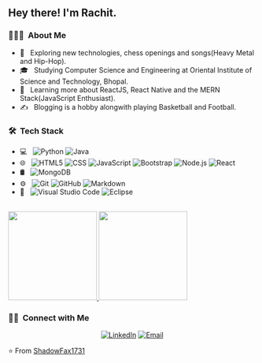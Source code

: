 <h2> Hey there! I'm Rachit.</h2>

<h3> 👨🏻‍💻 &nbsp;About Me </h3>

-   🤔 &nbsp; Exploring new technologies, chess openings and songs(Heavy Metal and Hip-Hop).
-   🎓 &nbsp; Studying Computer Science and Engineering at Oriental Institute of Science and Technology, Bhopal.
-   🌱 &nbsp; Learning more about ReactJS, React Native and the MERN Stack(JavaScript Enthusiast).
-   ✍️ &nbsp; Blogging is a hobby alongwith playing Basketball and Football.

<h3> 🛠 &nbsp;Tech Stack</h3>

-   💻 &nbsp;
    ![Python](https://img.shields.io/badge/-Python-333333?style=flat&logo=python)
    ![Java](https://img.shields.io/badge/-Java-333333?style=flat&logo=Java&logoColor=007396)
-   🌐 &nbsp;
    ![HTML5](https://img.shields.io/badge/-HTML5-333333?style=flat&logo=HTML5)
    ![CSS](https://img.shields.io/badge/-CSS-333333?style=flat&logo=CSS3&logoColor=1572B6)
    ![JavaScript](https://img.shields.io/badge/-JavaScript-333333?style=flat&logo=javascript)
    ![Bootstrap](https://img.shields.io/badge/-Bootstrap-333333?style=flat&logo=bootstrap&logoColor=563D7C)
    ![Node.js](https://img.shields.io/badge/-Node.js-333333?style=flat&logo=node.js)
    ![React](https://img.shields.io/badge/-React-333333?style=flat&logo=react)
-   🛢 &nbsp;
    ![MongoDB](https://img.shields.io/badge/-MongoDB-333333?style=flat&logo=mongodb)
-   ⚙️ &nbsp;
    ![Git](https://img.shields.io/badge/-Git-333333?style=flat&logo=git)
    ![GitHub](https://img.shields.io/badge/-GitHub-333333?style=flat&logo=github)
    ![Markdown](https://img.shields.io/badge/-Markdown-333333?style=flat&logo=markdown)
-   🔧 &nbsp;
    ![Visual Studio Code](https://img.shields.io/badge/-Visual%20Studio%20Code-333333?style=flat&logo=visual-studio-code&logoColor=007ACC)
    ![Eclipse](https://img.shields.io/badge/-Eclipse-333333?style=flat&logo=eclipse-ide&logoColor=2C2255)

<br/>

<a href="https://github.com/ShadowFax1731">
  <img height="180em" src="https://github-readme-stats.vercel.app/api?username=Mahesh015-code&theme=dracula&show_icons=true" />
  <img height="180em" src="https://github-readme-stats.vercel.app/api/top-langs/?username=Mahesh015-code&theme=dracula&layout=compact" />
</a>

<br/>

<h3> 🤝🏻 &nbsp;Connect with Me </h3>

<p align="center">
<!-- <a href="https://http://dementedepistles.blogspot.com/"><img alt="Blogs" src="https://img.shields.io/badge/Blogs-Querencia-blue?style=flat-square&logo=google-chrome"></a> -->
<a href="https://www.linkedin.com/in/mahesh-m-40411423a/"><img alt="LinkedIn" src="https://img.shields.io/badge/LinkedIn-Rachit%20Khare-blue?style=flat-square&logo=linkedin"></a>
<!-- <a href="https://www.instagram.com/indeed_the_slimshady/"><img alt="Instagram" src="https://img.shields.io/badge/Instagram-indeed_the_slimshady-blue?style=flat-square&logo=instagram"></a> -->
<a href="mailto:mah91177@gmail.com"><img alt="Email" src="https://img.shields.io/badge/Email-khare.rachit98@gmail.com-blue?style=flat-square&logo=gmail"></a>
</p>

⭐️ From [ShadowFax1731](https://github.com/ShadowFax1731)
